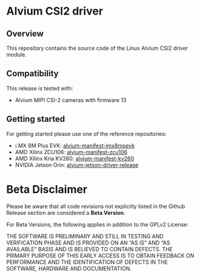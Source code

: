 # Alvium CSI2 driver

## Overview
This repository contains the source code of the Linux Alvium CSI2 driver module. 

## Compatibility
This release is tested with:
- Alvium MIPI CSI-2 cameras with firmware 13

## Getting started
For getting started please use one of the reference repositories:
- i.MX 8M Plus EVK: [alvium-manifest-imx8mpevk](https://github.com/alliedvision/alvium-manifest-imx8mpevk)
- AMD Xilinx ZCU106: [alvium-manifest-zcu106](https://github.com/alliedvision/alvium-manifest-zcu106)
- AMD Xilinx Kria KV260: [alvium-manifest-kv260](https://github.com/alliedvision/alvium-manifest-kv260)
- NVIDIA Jetson Orin: [alvium-jetson-driver-release](https://github.com/alliedvision/alvium-jetson-driver-release.git)

# Beta Disclaimer

Please be aware that all code revisions not explicitly listed in the Github Release section are
considered a **Beta Version**.

For Beta Versions, the following applies in addition to the GPLv2 License:

THE SOFTWARE IS PRELIMINARY AND STILL IN TESTING AND VERIFICATION PHASE AND IS PROVIDED ON AN “AS
IS” AND “AS AVAILABLE” BASIS AND IS BELIEVED TO CONTAIN DEFECTS. THE PRIMARY PURPOSE OF THIS EARLY
ACCESS IS TO OBTAIN FEEDBACK ON PERFORMANCE AND THE IDENTIFICATION OF DEFECTS IN THE SOFTWARE,
HARDWARE AND DOCUMENTATION.

